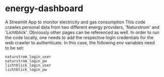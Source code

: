 # energy-dashboard
A Streamlit App to monitor electricity and gas consumption
This code crawles personal data from two different energy providers, 'Naturstrom' and 'Lichtblick'.
Obviously other pages can be referenced as well. In order to run the code locally, one needs
to add the respective login credentials for the web crawler to authenticate.
In this case, the following env variables need to be set:

```
naturstrom_login_user
naturstrom_login_pw
lichtblick_login_user
lichtblick_login_pw
``````
